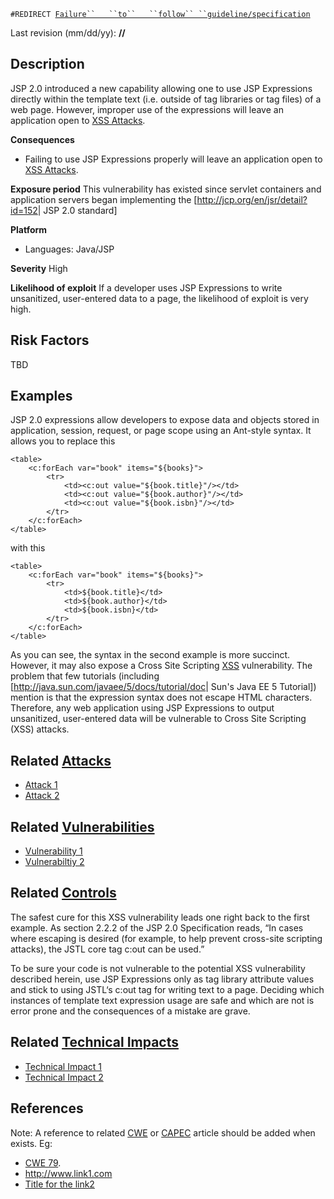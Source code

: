 `#REDIRECT `[`Failure``   ``to``   ``follow``
 ``guideline/specification`](Failure_to_follow_guideline/specification "wikilink")

Last revision (mm/dd/yy): **//**

## Description

JSP 2.0 introduced a new capability allowing one to use JSP Expressions
directly within the template text (i.e. outside of tag libraries or tag
files) of a web page. However, improper use of the expressions will
leave an application open to [XSS Attacks](XSS_Attacks "wikilink").

**Consequences**

  - Failing to use JSP Expressions properly will leave an application
    open to [XSS Attacks](XSS_Attacks "wikilink").

**Exposure period** This vulnerability has existed since servlet
containers and application servers began implementing the
\[<http://jcp.org/en/jsr/detail?id=152>| JSP 2.0 standard\]

**Platform**

  - Languages: Java/JSP

**Severity** High

**Likelihood of exploit** If a developer uses JSP Expressions to write
unsanitized, user-entered data to a page, the likelihood of exploit is
very high.

## Risk Factors

TBD

## Examples

JSP 2.0 expressions allow developers to expose data and objects stored
in application, session, request, or page scope using an Ant-style
syntax. It allows you to replace this

    <table>
        <c:forEach var="book" items="${books}">
            <tr>
                <td><c:out value="${book.title}"/></td>
                <td><c:out value="${book.author}"/></td>
                <td><c:out value="${book.isbn}"/></td>
            </tr>
        </c:forEach>
    </table>

with this

    <table>
        <c:forEach var="book" items="${books}">
            <tr>
                <td>${book.title}</td>
                <td>${book.author}</td>
                <td>${book.isbn}</td>
            </tr>
        </c:forEach>
    </table>

As you can see, the syntax in the second example is more succinct.
However, it may also expose a Cross Site Scripting
[XSS](XSS_Attacks "wikilink") vulnerability. The problem that few
tutorials (including \[<http://java.sun.com/javaee/5/docs/tutorial/doc>|
Sun's Java EE 5 Tutorial\]) mention is that the expression syntax does
not escape HTML characters. Therefore, any web application using JSP
Expressions to output unsanitized, user-entered data will be vulnerable
to Cross Site Scripting (XSS) attacks.

## Related [Attacks](Attacks "wikilink")

  - [Attack 1](Attack_1 "wikilink")
  - [Attack 2](Attack_2 "wikilink")

## Related [Vulnerabilities](Vulnerabilities "wikilink")

  - [Vulnerability 1](Vulnerability_1 "wikilink")
  - [Vulnerabiltiy 2](Vulnerabiltiy_2 "wikilink")

## Related [Controls](Controls "wikilink")

The safest cure for this XSS vulnerability leads one right back to the
first example. As section 2.2.2 of the JSP 2.0 Specification reads, “In
cases where escaping is desired (for example, to help prevent cross-site
scripting attacks), the JSTL core tag c:out can be used.”

To be sure your code is not vulnerable to the potential XSS
vulnerability described herein, use JSP Expressions only as tag library
attribute values and stick to using JSTL‘s c:out tag for writing text to
a page. Deciding which instances of template text expression usage are
safe and which are not is error prone and the consequences of a mistake
are grave.

## Related [Technical Impacts](Technical_Impacts "wikilink")

  - [Technical Impact 1](Technical_Impact_1 "wikilink")
  - [Technical Impact 2](Technical_Impact_2 "wikilink")

## References

Note: A reference to related [CWE](http://cwe.mitre.org/) or
[CAPEC](http://capec.mitre.org/) article should be added when exists.
Eg:

  - [CWE 79](http://cwe.mitre.org/data/definitions/79.html).
  - <http://www.link1.com>
  - [Title for the link2](http://www.link2.com)
